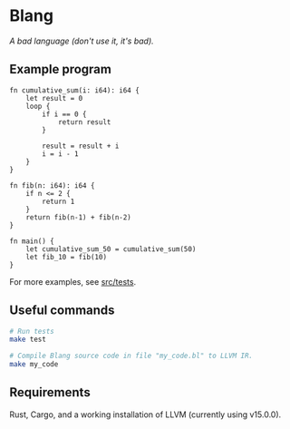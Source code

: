 # Blang

_A bad language (don't use it, it's bad)._

## Example program

```
fn cumulative_sum(i: i64): i64 {
    let result = 0
    loop {
        if i == 0 {
            return result
        }

        result = result + i
        i = i - 1
    }
}

fn fib(n: i64): i64 {
    if n <= 2 {
        return 1
    }
    return fib(n-1) + fib(n-2)
}

fn main() {
    let cumulative_sum_50 = cumulative_sum(50)
    let fib_10 = fib(10)
}
```

For more examples, see [src/tests](src/tests).

## Useful commands

```bash
# Run tests
make test

# Compile Blang source code in file "my_code.bl" to LLVM IR.
make my_code
```

## Requirements

Rust, Cargo, and a working installation of LLVM (currently using v15.0.0).
